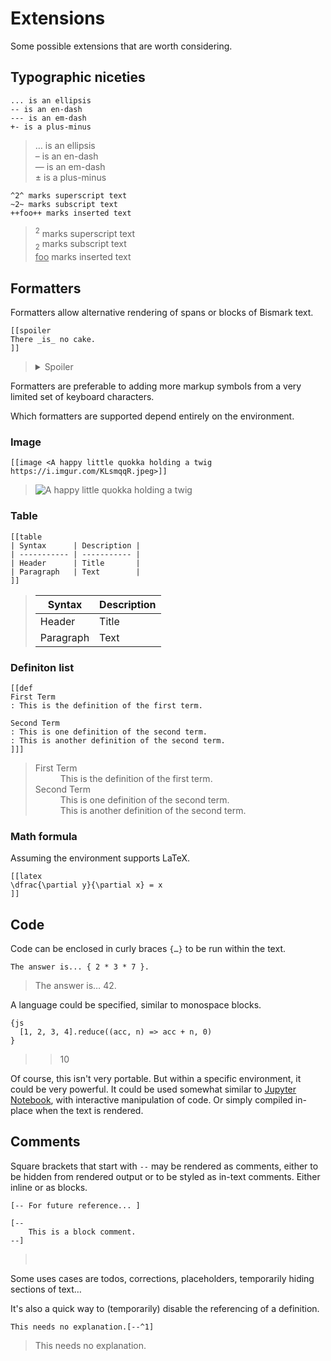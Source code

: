 # Extensions

Some possible extensions that are worth considering.


## Typographic niceties

    ... is an ellipsis
    -- is an en-dash
    --- is an em-dash
    +- is a plus-minus

> … is an ellipsis  
> – is an en-dash  
> — is an em-dash  
> ± is a plus-minus

    ^2^ marks superscript text
    ~2~ marks subscript text
    ++foo++ marks inserted text

> <sup>2</sup> marks superscript text  
> <sub>2</sub> marks subscript text  
> <ins>foo</ins> marks inserted text


## Formatters

Formatters allow alternative rendering of spans or blocks of Bismark text.

    [[spoiler
    There _is_ no cake.
    ]]

> <details>
> <summary>Spoiler</summary>
> There <em>is</em> no cake.
> </details>

Formatters are preferable to adding more markup symbols from a very limited set of keyboard characters.

Which formatters are supported depend entirely on the environment.

### Image

    [[image <A happy little quokka holding a twig https://i.imgur.com/KLsmqqR.jpeg>]]

> ![A happy little quokka holding a twig](https://i.imgur.com/KLsmqqR.jpeg)

### Table

    [[table
    | Syntax      | Description |
    | ----------- | ----------- |
    | Header      | Title       |
    | Paragraph   | Text        |
    ]]

> | Syntax      | Description |
> | ----------- | ----------- |
> | Header      | Title       |
> | Paragraph   | Text        |

### Definiton list

    [[def
    First Term
    : This is the definition of the first term.
    
    Second Term
    : This is one definition of the second term.
    : This is another definition of the second term.
    ]]]

> <dl>
> <dt>First Term</dt>
> <dd>This is the definition of the first term.</dd>
> <dt>Second Term</dt>
> <dd>This is one definition of the second term.</dd>
> <dd>This is another definition of the second term.</dd>
> </dl>

### Math formula

Assuming the environment supports LaTeX.

    [[latex
    \dfrac{\partial y}{\partial x} = x
    ]]


## Code

Code can be enclosed in curly braces `{…}` to be run within the text.

    The answer is... { 2 * 3 * 7 }.

> The answer is… 42.

A language could be specified, similar to monospace blocks.

    {js
      [1, 2, 3, 4].reduce((acc, n) => acc + n, 0)
    }

> > 10

Of course, this isn't very portable. But within a specific environment, it could be very powerful. It could be used somewhat similar to [Jupyter Notebook](https://jupyter.org/), with interactive manipulation of code. Or simply compiled in-place when the text is rendered.


## Comments

Square brackets that start with `--` may be rendered as comments, either to be hidden from rendered output or to be styled as in-text comments. Either inline or as blocks.

    [-- For future reference... ]
    
    [--
        This is a block comment.
    --]

>  

Some uses cases are todos, corrections, placeholders, temporarily hiding sections of text…

It's also a quick way to (temporarily) disable the referencing of a definition.

    This needs no explanation.[--^1]

> This needs no explanation.
